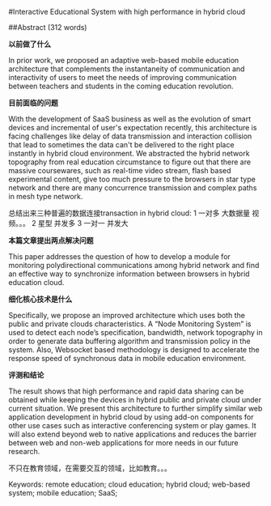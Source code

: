 #Interactive Educational System with high performance in hybrid cloud 


##Abstract (312 words)

**以前做了什么**

In prior work, we proposed an adaptive web-based mobile education architecture that complements the instantaneity of communication and interactivity of users to meet the needs of improving communication between teachers and students in the coming education revolution.

**目前面临的问题**

With the development of SaaS business as well as the evolution of smart devices and incremental of user's expectation recently, this architecture is facing challenges like delay of data transmission and interaction collision that lead to sometimes the data can't be delivered to the right place instantly in hybrid cloud environment. We abstracted the hybrid network topography from real education circumstance to figure out that there are massive coursewares, such as real-time video stream, flash based experimental content, give too much pressure to the browsers in star type network and there are many concurrence transmission and complex paths in mesh type network.

总结出来三种普遍的数据连接transaction in hybrid cloud: 
1 一对多  大数据量 视频。。。
2 星型 并发多
3 一对一 并发大

**本篇文章提出两点解决问题**

This paper addresses the question of how to develop a module for monitoring polydirectional communications among hybrid network and find an effective way to synchronize information between browsers in hybrid education cloud.

**细化核心技术是什么**

Specifically, we propose an improved architecture which uses both the public and private clouds characteristics. A “Node Monitoring System” is used to detect each node’s specification, bandwidth, network topography in order to  generate data buffering algorithm and transmission policy in the system. Also, Websocket based methodology is designed to accelerate the response speed of synchronous data in mobile education environment.

**评测和结论**

The result shows that high performance and rapid data sharing can be obtained while keeping the devices in hybrid public and private cloud under current situation. We present this architecture to further simplify similar web application development in hybrid cloud by using add-on components for other use cases such as interactive conferencing system or play games. It will also extend beyond web to native applications and reduces the barrier between web and non-web applications for more needs in our future research.

不只在教育领域，在需要交互的领域，比如教育。。。

Keywords: remote education; cloud education; hybrid cloud; web-based system; mobile education; SaaS;
